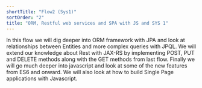 ```yaml
---
shortTitle: "Flow2 (Sys1)"
sortOrder: "2"
title: "ORM, Restful web services and SPA with JS and SYS 1"
---
```


In this flow we will dig deeper into ORM framework with JPA and look at relationships between Entities and more complex queries with JPQL. We will extend our knowledge about Rest with JAX-RS by implementing POST, PUT and DELETE methods along with the GET methods from last flow. Finally we will go much deeper into javascript and look at some of the new features from ES6 and onward. We will also look at how to build Single Page applications with Javascript.
